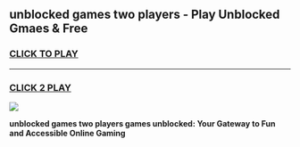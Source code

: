 
## unblocked games two players - Play Unblocked Gmaes & Free
<h3>
<a href="https://premium.freeplayer.one?title=unblocked_games_two_players&ref=20F">CLICK TO PLAY</a></h3>
<hr>

<h3>
<a href="https://premium.freeplayer.one?title=unblocked_games_two_players&ref=20F">CLICK 2 PLAY</a>
  
</h3>

<a href="https://premium.freeplayer.one?title=unblocked_games_two_players&ref=20F/"><img src="https://clearcache.store/games.png"></a>


**unblocked games two players games unblocked: Your Gateway to Fun and Accessible Online Gaming**

